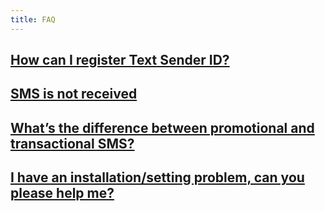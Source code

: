 ```yaml
---
title: FAQ
---
```


## [How can I register Text Sender ID?](text-sender-id-registration.md#how-can-i-register-text-sender-id)

## [SMS is not received](sms-not-received.md)

## [What’s the difference between promotional and transactional SMS?](difference-promotional-transactional-sms.md)

## [I have an installation/setting problem, can you please help me?](installation-setting-problem.md)
